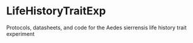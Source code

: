 # LifeHistoryTraitExp
Protocols, datasheets, and code for the Aedes sierrensis life history trait experiment 
